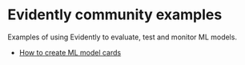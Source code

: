 # Evidently community examples

Examples of using Evidently to evaluate, test and monitor ML models.

* [How to create ML model cards](Model_card_classification.ipynb)
